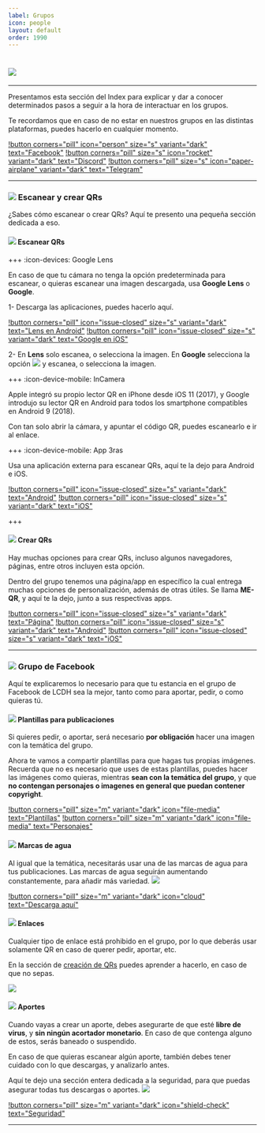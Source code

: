 ```yaml
---
label: Grupos
icon: people
layout: default
order: 1990
---
```


# ![](https://i.postimg.cc/vZ34YcD2/banner-items-lcdh-2.png)

---


Presentamos esta sección del Index para explicar y dar a conocer determinados pasos a seguir a la hora de interactuar en los grupos.

Te recordamos que en caso de no estar en nuestros grupos en las distintas plataformas, puedes hacerlo en cualquier momento.


[!button corners="pill" icon="person" size="s" variant="dark" text="Facebook"](https://www.facebook.com/groups/losconsejosdehomero/?ref=share) [!button corners="pill" size="s" icon="rocket" variant="dark" text="Discord"](https://discord.gg/RaJEJPQYPb) [!button corners="pill" size="s" icon="paper-airplane" variant="dark" text="Telegram"](https://t.me/LosConsejosDeHomeroGroup)


---


### ![](https://i.postimg.cc/fyHqs50r/Proyecto-nuevo-2.png) Escanear y crear QRs

¿Sabes cómo escanear o crear QRs? Aquí te presento una pequeña sección dedicada a eso.


#### ![](https://i.postimg.cc/s2DT9mVX/Proyecto-nuevo-5.png) Escanear QRs


+++ :icon-devices: Google Lens

En caso de que tu cámara no tenga la opción predeterminada para escanear, o quieras escanear una imagen descargada, usa **Google Lens** o **Google**.

1- Descarga las aplicaciones, puedes hacerlo aquí.

[!button corners="pill" icon="issue-closed" size="s" variant="dark" text="Lens en Android"](https://play.google.com/store/apps/details?id=com.google.ar.lens) [!button corners="pill" icon="issue-closed" size="s" variant="dark" text="Google en iOS"](https://apps.apple.com/cl/app/google/id284815942)


2- En **Lens** solo escanea, o selecciona la imagen. En **Google** selecciona la opción ![](https://i.postimg.cc/Bb9RKHJB/Proyecto-nuevo-7.png) y escanea, o selecciona la imagen.


+++ :icon-device-mobile: InCamera


Apple integró su propio lector QR en iPhone desde iOS 11 (2017), y Google introdujo su lector QR en Android para todos los smartphone compatibles en Android 9 (2018).

Con tan solo abrir la cámara, y apuntar el código QR, puedes escanearlo e ir al enlace.


+++ :icon-device-mobile: App 3ras

Usa una aplicación externa para escanear QRs, aquí te la dejo para Android e iOS.

[!button corners="pill" icon="issue-closed" size="s" variant="dark" text="Android"](https://play.google.com/store/apps/details?id=com.gamma.scan) [!button corners="pill" icon="issue-closed" size="s" variant="dark" text="iOS"](https://apps.apple.com/cl/app/lector-códigos-qr-y-barras/id1159068566)

+++


#### ![](https://i.postimg.cc/s2DT9mVX/Proyecto-nuevo-5.png) Crear QRs


Hay muchas opciones para crear QRs, incluso algunos navegadores, páginas, entre otros incluyen esta opción.

Dentro del grupo tenemos una página/app en específico la cual entrega muchas opciones de personalización, además de otras útiles. Se llama **ME-QR**, y aquí te la dejo, junto a sus respectivas apps.

[!button corners="pill" icon="issue-closed" size="s" variant="dark" text="Página"](https://me-qr.com/es) [!button corners="pill" icon="issue-closed" size="s" variant="dark" text="Android"](https://play.google.com/store/apps/details?id=com.meqr) [!button corners="pill" icon="issue-closed" size="s" variant="dark" text="iOS"](https://apps.apple.com/cl/app/me-qr-generator/id1601025694)


---

### ![](https://i.postimg.cc/fyHqs50r/Proyecto-nuevo-2.png) Grupo de Facebook


Aquí te explicaremos lo necesario para que tu estancia en el grupo de Facebook de LCDH sea la mejor, tanto como para aportar, pedir, o como quieras tú.


#### ![](https://i.postimg.cc/s2DT9mVX/Proyecto-nuevo-5.png) Plantillas para publicaciones

Si quieres pedir, o aportar, será necesario **por obligación** hacer una imagen con la temática del grupo.

Ahora te vamos a compartir plantillas para que hagas tus propias imágenes. Recuerda que no es necesario que uses de estas plantillas, puedes hacer las imágenes como quieras, mientras **sean con la temática del grupo**, y que **no contengan personajes o imagenes en general que puedan contener copyright**.


[!button corners="pill" size="m" variant="dark" icon="file-media" text="Plantillas"](https://www.canva.com/design/DAFmZx30iyU/OZucniH8GidVKTUG-zr4-A/view?utm_content=DAFmZx30iyU&utm_campaign=designshare&utm_medium=link&utm_source=publishsharelink&mode=preview#1)   [!button corners="pill" size="m" variant="dark" icon="file-media" text="Personajes"](https://drive.google.com/file/d/1ZdM-k-8SOfuU0YbsVortYoB5Fvkb9USP/view)


#### ![](https://i.postimg.cc/s2DT9mVX/Proyecto-nuevo-5.png) Marcas de agua


Al igual que la temática, necesitarás usar una de las marcas de agua para tus publicaciones. Las marcas de agua seguirán aumentando constantemente, para añadir más variedad. ![](https://images-ext-1.discordapp.net/external/4YQiWQevguiDbfOGmq5orfGp-lMulNDAHYaXL-aHh5M/https/i.imgur.com/tFp98Tp.png?width=31&height=31)

[!button corners="pill" size="m" variant="dark" icon="cloud" text="Descarga aquí"](https://www.mediafire.com/file/i6mo1hdycpot9yq/Marcas_de_agua_LCDH.rar)


#### ![](https://i.postimg.cc/s2DT9mVX/Proyecto-nuevo-5.png) Enlaces


Cualquier tipo de enlace está prohibido en el grupo, por lo que deberás usar solamente QR en caso de querer pedir, aportar, etc.

En la sección de [creación de QRs](https://lcdh.tech/consejos/c-grupos/#crear-qrs) puedes aprender a hacerlo, en caso de que no sepas.

![](https://i.postimg.cc/cHQd3PXb/Proyecto-nuevo-12.png)


#### ![](https://i.postimg.cc/s2DT9mVX/Proyecto-nuevo-5.png) Aportes


Cuando vayas a crear un aporte, debes asegurarte de que esté **libre de virus**, y **sin ningún acortador monetario**. En caso de que contenga alguno de estos, serás baneado o suspendido.

En caso de que quieras escanear algún aporte, también debes tener cuidado con lo que descargas, y analizarlo antes.

Aquí te dejo una sección entera dedicada a la seguridad, para que puedas asegurar todas tus descargas o aportes. ![](https://images-ext-1.discordapp.net/external/4YQiWQevguiDbfOGmq5orfGp-lMulNDAHYaXL-aHh5M/https/i.imgur.com/tFp98Tp.png?width=31&height=31)


[!button corners="pill" size="m" variant="dark" icon="shield-check" text="Seguridad"](https://lcdh.tech/consejos/c-seguridad/)


---
